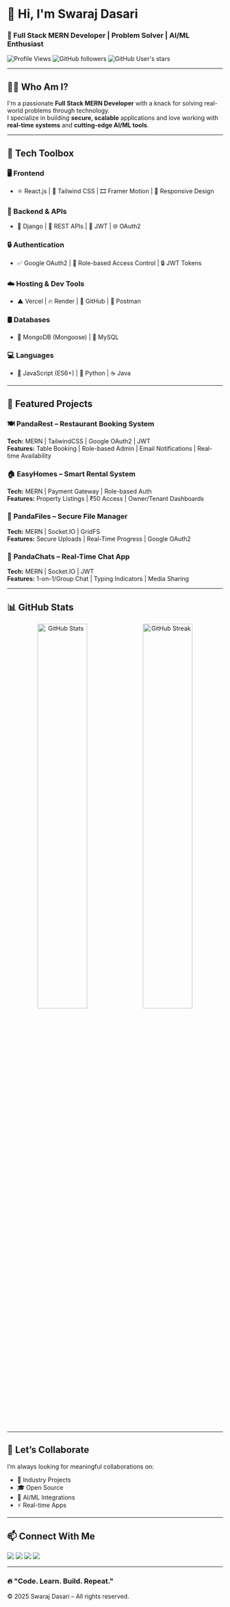 # 👋 Hi, I'm Swaraj Dasari

### 🚀 Full Stack MERN Developer | Problem Solver | AI/ML Enthusiast

![Profile Views](https://komarev.com/ghpvc/?username=swarajdasari&style=flat-square&color=brightgreen)
![GitHub followers](https://img.shields.io/github/followers/swarajdasari?label=Follow&style=social)
![GitHub User's stars](https://img.shields.io/github/stars/swarajdasari?style=social)

---

## 🧑‍💻 Who Am I?

I'm a passionate **Full Stack MERN Developer** with a knack for solving real-world problems through technology.  
I specialize in building **secure, scalable** applications and love working with **real-time systems** and **cutting-edge AI/ML tools**.

---

## 🚀 Tech Toolbox

### 🖥️ Frontend
- ⚛️ React.js | 🎨 Tailwind CSS | 🎞️ Framer Motion | 📱 Responsive Design

### 🔧 Backend & APIs
- 🐍 Django | 🧩 REST APIs | 🔐 JWT | 🌐 OAuth2

### 🔒 Authentication
- ✅ Google OAuth2 | 🔑 Role-based Access Control | 🔒 JWT Tokens

### ☁️ Hosting & Dev Tools
- ▲ Vercel | 🔥 Render | 🔧 GitHub | 🧪 Postman

### 🛢️ Databases
- 🍃 MongoDB (Mongoose) | 🐬 MySQL

### 💻 Languages
- 🧠 JavaScript (ES6+) | 🐍 Python | ☕ Java

---

## 🌟 Featured Projects

### 🍽️ **PandaRest – Restaurant Booking System**
**Tech:** MERN | TailwindCSS | Google OAuth2 | JWT  
**Features:** Table Booking | Role-based Admin | Email Notifications | Real-time Availability

### 🏠 **EasyHomes – Smart Rental System**
**Tech:** MERN | Payment Gateway | Role-based Auth  
**Features:** Property Listings | ₹50 Access | Owner/Tenant Dashboards

### 📂 **PandaFiles – Secure File Manager**
**Tech:** MERN | Socket.IO | GridFS  
**Features:** Secure Uploads | Real-Time Progress | Google OAuth2

### 💬 **PandaChats – Real-Time Chat App**
**Tech:** MERN | Socket.IO | JWT  
**Features:** 1-on-1/Group Chat | Typing Indicators | Media Sharing

---

## 📊 GitHub Stats

<p align="center">
  <img src="https://github-readme-stats.vercel.app/api?username=swarajdasari&show_icons=true&theme=radical" alt="GitHub Stats" width="48%" />
  <img src="https://github-readme-streak-stats.herokuapp.com/?user=swarajdasari&theme=radical" alt="GitHub Streak" width="48%"/>
</p>

---

## 🤝 Let’s Collaborate

I’m always looking for meaningful collaborations on:
- 💼 Industry Projects
- 🎓 Open Source
- 🤖 AI/ML Integrations
- ⚡ Real-time Apps

---

## 📫 Connect With Me

<p align="left">
  <a href="https://swarajdasari.vercel.app/" target="_blank"><img src="https://img.shields.io/badge/Portfolio-000?style=for-the-badge&logo=vercel&logoColor=white"/></a>
  <a href="https://github.com/swarajdasari" target="_blank"><img src="https://img.shields.io/badge/GitHub-100000?style=for-the-badge&logo=github&logoColor=white"/></a>
  <a href="mailto:kuttyswaraj@gmail.com"><img src="https://img.shields.io/badge/Gmail-EA4335?style=for-the-badge&logo=gmail&logoColor=white"/></a>
  <a href="https://in.linkedin.com/in/swaraj-dasari-60a647295" target="_blank"><img src="https://img.shields.io/badge/LinkedIn-0077B5?style=for-the-badge&logo=linkedin&logoColor=white"/></a>
</p>

---

### 🔥 "Code. Learn. Build. Repeat."

© 2025 Swaraj Dasari – All rights reserved.
